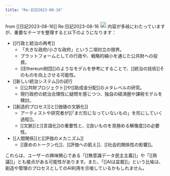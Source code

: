 ```yaml
---
title: "Re:日記2023-08-16"
---
```


from [[日記2023-08-16]]
Re:日記2023-08-16
<img src='https://scrapbox.io/api/pages/nishio/gpt/icon' alt='gpt.icon' height="19.5"/>
内容が多岐にわたっていますが、重要なテーマを整理すると以下のようになります：
- [[行政と統治の再考]]
    - 「大きな政府/小さな政府」という二項対立の限界。
    - プラットフォームとしての行政や、戦略的縮小を通じた公共財への投資。
    - [[Ethereum財団]]のようなモデルを参考にすることで、[[統治の技術]]そのものを向上させる可能性。
- [[新しい統治システム]]の試行
    - [[公共財プロジェクト]]や[[助成金分配]]のメタレベルの研究。
    - 現行政府の統治合理性に疑問を感じつつ、独自の経済圏や課税モデルを検討。
- [[創造的プロセス]]と[[価値の文脈化]]
    - アーティストや研究者が[[「まだ形になっていないもの」を形にしていく過程]]。
    - [[文脈]]と[[言語化]]の重要性と、[[良いものを見極める解像度]]の必要性。
- [[人間関係]]と[[評価のメカニズム]]
    - [[褒めのトークン化]]、[[評価への飢え]]、[[社会的関係性の影響]]。

これらは、ユーザーの興味関心である「[[無意識データ民主主義]]」や「[[熟議]]」とも接点がある可能性があります。また、「[[AIは盆栽]]」という比喩は、創造や管理のプロセスとしてのAI利用を示唆しているかもしれません。

